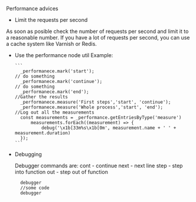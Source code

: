 Performance advices

* Limit the requests per second

As soon as posible check the number of requests per second and limit it to a reasonable number. If you have a lot of requests per second, you can use a cache system like Varnish or Redis.

* Use the performance node util
  Example:
    
      ```
        _performanece.mark('start');
      // do something
        _performanece.mark('continue');
      // do something
        _performanece.mark('end');
      //Gather the results
        _performanece.measure('First steps','start', 'continue');
        _performanece.measure('Whole process','start', 'end');
      //Log out all the measurements
        const measurements = _performance.getEntriesByType('measure')
            measurements.forEach((measurement) => {
                debug('\x1b[33m%s\x1b[0m', measurement.name + ' ' + measurement.duration)
        });
      ```

* Debugging
  
  Debugger commands are:
    cont - continue
    next - next line
    step - step into function
    out - step out of function
    

  ```
    debugger
    //some code
    debugger
  ```